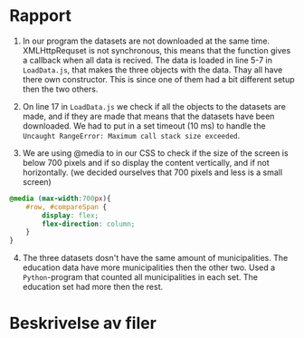 # Rapport

1. In our program the datasets are not downloaded at the same time. XMLHttpRequset is not synchronous, this means that the function gives a callback when all data is recived. The data is loaded in line 5-7 in `LoadData.js`, that makes the three objects with the data. Thay all have there own constructor. This is since one of them had a bit different setup then the two others.

2. On line 17 in `LoadData.js` we check if all the objects to the datasets are made, and if they are made that means that the datasets have been downloaded. We had to put in a set timeout (10 ms) to handle the `Uncaught RangeError: Maximum call stack size exceeded`.

3. We are using @media to in our CSS to check if the size of the screen is below 700 pixels and if so display the content vertically, and if not horizontally. (we decided ourselves that 700 pixels and less is a small screen)
```css
@media (max-width:700px){
    #row, #compareSpan {
        display: flex;
        flex-direction: column;
    }
}
```

4. The three datasets dosn't have the same amount of municipalities. The education data have more municipalities then the other two. Used a `Python`-program that counted all municipalities in each set. The education set had more then the rest.

# Beskrivelse av filer